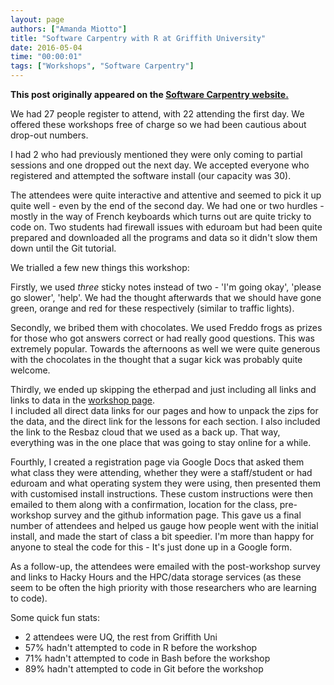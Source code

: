 ```yaml
---
layout: page
authors: ["Amanda Miotto"]
title: "Software Carpentry with R at Griffith University"
date: 2016-05-04
time: "00:00:01"
tags: ["Workshops", "Software Carpentry"]
---
```


<p><b>This post originally appeared on the <a href="https://software-carpentry.org/">Software Carpentry website.</a></b></p>
We had 27 people register to attend, with 22 attending the first day.
We offered these workshops free of charge so we had been cautious about drop-out numbers.  

I had 2 who had previously mentioned they were only coming to partial sessions and one dropped out the next day. 
We accepted everyone who registered and attempted the software install (our capacity was 30).

The attendees were quite interactive and attentive and seemed to pick it up quite well - even by the end of the second day. 
We had one or two hurdles - mostly in the way of French keyboards which turns out are quite tricky to code on. 
Two students had firewall issues with eduroam but had been quite prepared and downloaded all the programs and data 
so it didn't slow them down until the Git tutorial. 

We trialled a few new things this workshop:

Firstly, we used *three* sticky notes instead of two - 'I'm going okay', 'please go slower', 'help'. 
We had the thought afterwards that we should have gone green, orange and red for these respectively (similar to traffic lights).

Secondly, we bribed them with chocolates. We used Freddo frogs as prizes for those who got answers correct or had really good questions.
This was extremely popular. Towards the afternoons as well we were quite generous with the chocolates in the thought 
that a sugar kick was probably quite welcome.

Thirdly, we ended up skipping the etherpad and just including all links and links to data in the 
[workshop page]( https://bio-swc-bne.github.io/2016-04-19-GriffithUni/).  
I included all direct data links for our pages and how to unpack the zips for the data, 
and the direct link for the lessons for each section. I also included the link to the Resbaz 
cloud that we used as a back up. That way, everything was in the one place that was going to stay online for a while. 

Fourthly, I created a registration page via Google Docs that asked them what class they were attending, 
whether they were a staff/student or had eduroam and what operating system they were using, 
then presented them with customised install instructions. These custom instructions were then 
emailed to them along with a confirmation, 
location for the class, pre-workshop survey and the github information page. 
This gave us a final number of attendees and helped us gauge how people went with the initial install, 
and made the start of class a bit speedier. I'm more than happy for anyone to steal the code for this - It's just 
done up in a Google form.  

As a follow-up, the attendees were emailed with the post-workshop survey and links to Hacky Hours and the 
HPC/data storage services (as these seem to be often the high priority with those researchers who are learning to code).

Some quick fun stats: 

- 2 attendees were UQ, the rest from Griffith Uni 
- 57% hadn't attempted to code in R before the workshop
- 71% hadn't attempted to code in Bash before the workshop
- 89% hadn't attempted to code in Git before the workshop
